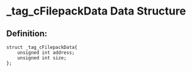 # _tag_cFilepackData Data Structure

## Definition:
```
struct _tag_cFilepackData{
    unsigned int address;
	unsigned int size;
};
```

